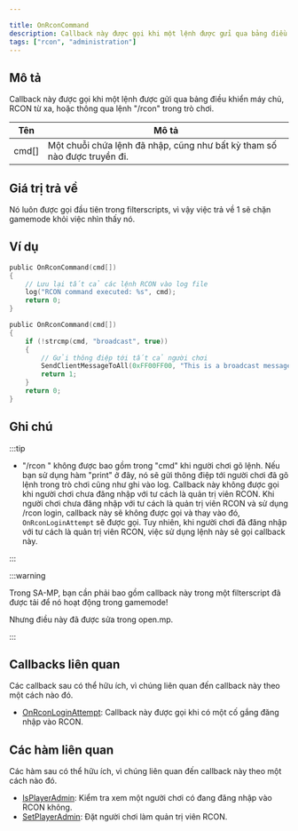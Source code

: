 ```yaml
---

title: OnRconCommand
description: Callback này được gọi khi một lệnh được gửi qua bảng điều khiển máy chủ, RCON từ xa, hoặc thông qua lệnh "/rcon" trong trò chơi.
tags: ["rcon", "administration"]
---
```


## Mô tả

Callback này được gọi khi một lệnh được gửi qua bảng điều khiển máy chủ, RCON từ xa, hoặc thông qua lệnh "/rcon" trong trò chơi.

| Tên  | Mô tả                                                                         |
| ----- | ----------------------------------------------------------------------------- |
| cmd[] | Một chuỗi chứa lệnh đã nhập, cũng như bất kỳ tham số nào được truyền đi.   |

## Giá trị trả về

Nó luôn được gọi đầu tiên trong filterscripts, vì vậy việc trả về 1 sẽ chặn gamemode khỏi việc nhìn thấy nó.

## Ví dụ

```c
public OnRconCommand(cmd[])
{
    // Lưu lại tất cả các lệnh RCON vào log file
    log("RCON command executed: %s", cmd);
    return 0;
}

public OnRconCommand(cmd[])
{
    if (!strcmp(cmd, "broadcast", true))
    {
        // Gửi thông điệp tới tất cả người chơi
        SendClientMessageToAll(0xFF00FF00, "This is a broadcast message from RCON!");
        return 1;
    }
    return 0;
}
```

## Ghi chú

:::tip

- "/rcon " không được bao gồm trong "cmd" khi người chơi gõ lệnh. Nếu bạn sử dụng hàm "print" ở đây, nó sẽ gửi thông điệp tới người chơi đã gõ lệnh trong trò chơi cũng như ghi vào log. Callback này không được gọi khi người chơi chưa đăng nhập với tư cách là quản trị viên RCON. Khi người chơi chưa đăng nhập với tư cách là quản trị viên RCON và sử dụng /rcon login, callback này sẽ không được gọi và thay vào đó, `OnRconLoginAttempt` sẽ được gọi. Tuy nhiên, khi người chơi đã đăng nhập với tư cách là quản trị viên RCON, việc sử dụng lệnh này sẽ gọi callback này.

:::

:::warning

Trong SA-MP, bạn cần phải bao gồm callback này trong một filterscript đã được tải để nó hoạt động trong gamemode!

Nhưng điều này đã được sửa trong open.mp.

:::

## Callbacks liên quan

Các callback sau có thể hữu ích, vì chúng liên quan đến callback này theo một cách nào đó.

- [OnRconLoginAttempt](OnRconLoginAttempt): Callback này được gọi khi có một cố gắng đăng nhập vào RCON.

## Các hàm liên quan

Các hàm sau có thể hữu ích, vì chúng liên quan đến callback này theo một cách nào đó.

- [IsPlayerAdmin](../functions/IsPlayerAdmin): Kiểm tra xem một người chơi có đang đăng nhập vào RCON không.
- [SetPlayerAdmin](../functions/SetPlayerAdmin): Đặt người chơi làm quản trị viên RCON.

